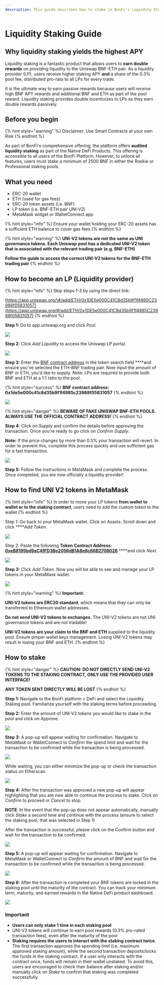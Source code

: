 ```yaml
---
description: This guide describes how to stake in BonFi's Liquidity Staking Pool
---
```


# Liquidity Staking Guide

## Why liquidity staking yields the highest APY

Liquidity staking is a fantastic product that allows users to **earn double rewards** on providing liquidity to the Uniswap BNF-ETH pair. As a liquidity provider \(LP\), users receive higher staking APY **and** a share of the 0.3% pool fee, distributed pro-rata to all LPs for every trade.

It is the ultimate way to earn passive rewards because users will receive high BNF APY rewards and additional BNF and ETH as part of the pool reward. Liquidity staking provides double incentivizes to LPs as they earn double rewards passively.

## Before you begin

{% hint style="warning" %}
Disclaimer: Use Smart Contracts at your own Risk 
{% endhint %}

As part of BonFi's comprehensive offering, the platform offers **audited liquidity staking** as part of the Native DeFi Products. This offering is accessible to all users of the BonFi Platform. However, to unlock all features, users must stake a minimum of 2500 BNF in either the Rookie or Professional staking pools. 

## **What you need**

* ERC-20 wallet 
* ETH \(used for gas fees\)
* ERC-20 token assets \(i.e. BNF\)
* LP token \(i.e. BNF-ETH pair UNI-V2\) 
* MetaMask widget or WalletConnect app

{% hint style="info" %}
Ensure your wallet holding your ERC-20 assets has a sufficient ETH balance to cover gas fees
{% endhint %}

{% hint style="warning" %}
**UNI-V2 tokens are not the same as UNI governance tokens. Each Uniswap pool has a dedicated UNI-V2 token that is associated with the relevant trading pair \(e.g. BNF-ETH\)**

**Follow the guide to access the correct UNI-V2 tokens for the BNF-ETH trading pair**
{% endhint %}

## **How to become an LP \(Liquidity provider\)** <a id="042f"></a>

{% hint style="info" %}
Skip steps 1-3 by using the direct link:

[https://app.uniswap.org/\#/add/ETH/0x1DE5e000C41C8d35b9f1f4985C23988f05831057](https://app.uniswap.org/#/add/ETH/0x1DE5e000C41C8d35b9f1f4985C23988f05831057)
{% endhint %}

**Step 1:** Go to app.uniswap.org and click _Pool_. 

![](../../.gitbook/assets/image%20%285%29.png)

**Step 2:** Click _Add Liquidity_ to access the Uniswap LP portal.

![](../../.gitbook/assets/image.png)

**Step 3:** Enter the [BNF contract address](https://etherscan.io/token/0x1DE5e000C41C8d35b9f1f4985C23988f05831057?a=0x1de5e000c41c8d35b9f1f4985c23988f05831057) in the token search field ****and ensure you've selected the ETH-BNF trading pair. Now input the amount of BNF or ETH, you'd like to supply. Note: LPs are required to provide both BNF and ETH at a 1:1 ratio to the pool.

{% hint style="success" %}
**BNF contract address: 0x1de5e000c41c8d35b9f1f4985c23988f05831057**
{% endhint %}

![](../../.gitbook/assets/image%20%281%29.png)

{% hint style="danger" %}
**BEWARE OF FAKE UNISWAP BNF-ETH POOLS. ALWAYS USE THE OFFICIAL CONTRACT ADDRESS!**
{% endhint %}

**Step 4:** Click on _Supply_ and confirm the details before approving the transaction. Once you're ready to go click on _Confirm Supply_.

**Note:** If the price changes by more than 0.5% your transaction will revert. In order to prevent this, complete this process quickly and use sufficient gas for a fast transaction.

![](../../.gitbook/assets/image%20%2823%29.png)

**Step 5:** Follow the instructions in MetaMask and complete the process. Once completed, you are now officially a liquidity provider!

## **How to find UNI V2 tokens in MetaMask**​ <a id="f761"></a>

{% hint style="info" %}
In order to move your LP tokens **from wallet to wallet or to the staking contract**, users need to add the custom token to the wallet
{% endhint %}

Step 1: Go back to your MetaMask wallet. Click on _Assets_**.** Scroll down and click ****_Add Token_.

![](../../.gitbook/assets/image%20%2821%29.png)

Step 2: Paste the following **Token Contract Address:** [**0xeB8195bd9aC4fFD3Be2056dB1A8e8c66B2708028**](https://etherscan.io/address/0xeB8195bd9aC4fFD3Be2056dB1A8e8c66B2708028) ****and click _Next_.

![](../../.gitbook/assets/image%20%2816%29.png)

**Step 3:** Click _Add Token_. Now you will be able to see and manage your LP tokens in your MetaMask wallet. 

![](../../.gitbook/assets/image%20%2815%29.png)

{% hint style="warning" %}
**Important:**

**UNI-V2 tokens are ERC20 standard**, which means that they can only be transferred to Ethereum wallet addresses.

**Do not send UNI-V2 tokens to exchanges**. The UNI-V2 tokens are not UNI governance tokens and are not tradable!

**UNI-V2 tokens are your claim to the BNF and ETH** supplied to the liquidity pool. Ensure proper wallet keys management. Losing UNI-V2 tokens may result in losing your BNF and ETH.
{% endhint %}

## How to stake

{% hint style="danger" %}
**CAUTION: DO NOT DIRECTLY SEND UNI-V2 TOKENS TO THE STAKING CONTRACT, ONLY USE THE PROVIDED USER INTERFACE!**

**ANY TOKEN SENT DIRECTLY WILL BE LOST**
{% endhint %}

**Step 1:** Navigate to the BonFi platform &gt; DeFi and select the Liquidity Staking pool. Familiarize yourself with the staking terms before proceeding. 

**Step 2:** Enter the amount of UNI-V2 tokens you would like to stake in the pool and click on Approve.

![](../../.gitbook/assets/image%20%2819%29.png)

**Step 3:** A pop-up will appear waiting for confirmation. Navigate to MetaMask or WalletConnect to _Confirm_  the spend limit and wait for the transaction to be confirmed while the transaction is being processed.

![](../../.gitbook/assets/image%20%287%29.png)

While waiting, you can either minimize the pop-up or check the transaction status on Etherscan.

![](../../.gitbook/assets/image%20%284%29.png)

**Step 4:** After the transaction was approved a new pop-up will appear highlighting that you are now able to continue the process to stake. Click on _Confirm_ to proceed or _Cancel_ to stop.

**NOTE**: In the event that the pop-up does not appear automatically, manually click _Stake_ a second time and continue with the process \(ensure to select the staking pool, that was selected in Step 1\)

After the transaction is successful, please click on the Confirm button and wait for the transaction to be confirmed.

![](../../.gitbook/assets/image%20%282%29.png)

**Step 5:** A pop-up will appear waiting for confirmation. Navigate to MetaMask or WalletConnect to _Confirm_  the amount of BNF and wait for the transaction to be confirmed while the transaction is being processed.

![](../../.gitbook/assets/image%20%2818%29.png)

**Step 6:** After the transaction is completed your BNF tokens are locked in the staking pool until the maturity of the contract. You can track your minimum term, maturity, and earned rewards in the Native DeFi product dashboard.

![](../../.gitbook/assets/image%20%2814%29.png)

### **Important**

* **Users can only stake 1 time in each staking pool**
* UNI-V2 tokens will continue to earn pool rewards \(0.3% pro-rated transaction fees\), even after the maturity of the pool
* **Staking requires the users to interact with the staking contract twice**. The first transaction approves the spending limit \(i.e. maximum approved staking amount\), while the second transaction deposits/locks the funds in the staking contract. If a user only interacts with the contract once, funds will remain in their wallet unstaked. To avoid this, users are encouraged to check their balance after staking and/or manually click on _Stake_ to confirm that staking was completed successfully.

